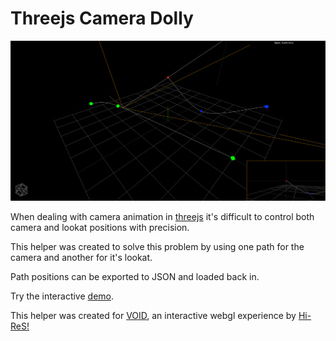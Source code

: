 # Threejs Camera Dolly

![](screenshot.jpg)

When dealing with camera animation in [threejs](http://threejs.org) it's difficult to control both camera and lookat positions with precision.

This helper was created to solve this problem by using one path for the camera and another for it's lookat.

Path positions can be exported to JSON and loaded back in.

Try the interactive [demo](http://davidpaulrosser.github.io/threejs-camera-dolly/).

This helper was created for [VOID](http://void.hi-res.net), an interactive webgl experience by [Hi-ReS!](http://hi-res.net)
